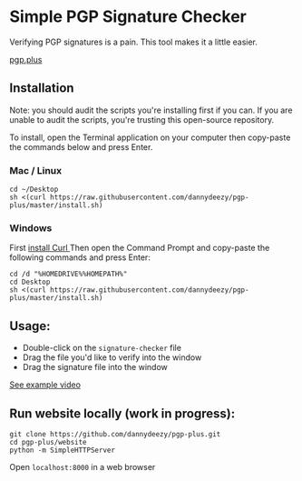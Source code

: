 # Simple PGP Signature Checker
Verifying PGP signatures is a pain. This tool makes it a little easier. 

[pgp.plus](https://pgp.plus)
## Installation
Note: you should audit the scripts you're installing first if you can. If you are unable to audit the scripts, you're trusting this open-source repository.

To install, open the Terminal application on your computer then copy-paste the commands below and press Enter. 

### Mac / Linux
```
cd ~/Desktop
sh <(curl https://raw.githubusercontent.com/dannydeezy/pgp-plus/master/install.sh)
```

### Windows
First [ install Curl ](https://curl.haxx.se/windows/)
Then open the Command Prompt and copy-paste the following commands and press Enter:
```
cd /d "%HOMEDRIVE%%HOMEPATH%"
cd Desktop
sh <(curl https://raw.githubusercontent.com/dannydeezy/pgp-plus/master/install.sh)
```

## Usage:
- Double-click on the `signature-checker` file
- Drag the file you'd like to verify into the window
- Drag the signature file into the window

[See example video](https://pgp.plus)

## Run website locally (work in progress):
```
git clone https://github.com/dannydeezy/pgp-plus.git
cd pgp-plus/website
python -m SimpleHTTPServer
```
Open `localhost:8000` in a web browser
